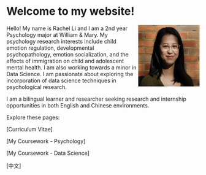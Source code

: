# Welcome to my website!

<img style="float: right;" src="./mypic.png" width="160" height="160" />

Hello! My name is Rachel Li and I am a 2nd year Psychology major at William & Mary. My psychology research interests include child emotion regulation, developmental psychopathology, emotion socialization, and the effects of immigration on child and adolescent mental health. I am also working towards a minor in Data Science. I am passionate about exploring the incorporation of data science techniques in psychological research. 

I am a bilingual learner and researcher seeking research and internship opportunities in both English and Chinese environments. 

Explore these pages:

[Curriculum Vitae]

[My Coursework - Psychology]

[My Coursework - Data Science]

[中文] 

